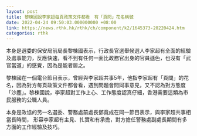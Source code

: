 ```yaml
---
layout: post
title: 黎棟國說李家超每頁政策文件都看　有「頁問」花名稱號
date: 2022-04-24 09:50:03.000000000 +08:00
link: https://news.rthk.hk/rthk/ch/component/k2/1645373-20220424.htm
categories: rthk
---
```


本身是選委的保安局前局長黎棟國表示，行政長官選舉候選人李家超有全面的經驗及處事能力，反應快速，看不到有任何一面比政務官出身的官員遜色，也沒有「武官當道」的感覺，因為是能者居之。

黎棟國在一個電台節目表示，曾經與李家超共事5年，他指李家超有「頁問」的花名，因為對方每頁政策文件都會看，遇到問題會問同事意見，又不認為對方態度「沙塵」。黎棟國說，李家超對工作上心、工作態度認真仔細，香港需要這類為市民服務的公職人員。

本身是政協的另一名選委、警務處前處長鄧竟成在同一節目表示，與李家超共事相當長時間， 形容李家超有主見、扎實和有承擔，對方擔任警務處副處長期間有多方面的工作經驗及技巧。
